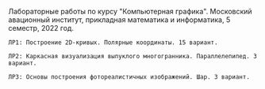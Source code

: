Лабораторные работы по курсу "Компьютерная графика". Московский авационный институт, прикладная математика и информатика, 5 семестр, 2022 год.

```ЛР1: Построение 2D-кривых. Полярные координаты. 15 вариант.```

```ЛР2: Каркасная визуализация выпуклого многогранника. Параллелепипед. 3 вариант.```

```ЛР3: Основы построения фотореалистичных изображений. Шар. 3 вариант.```
